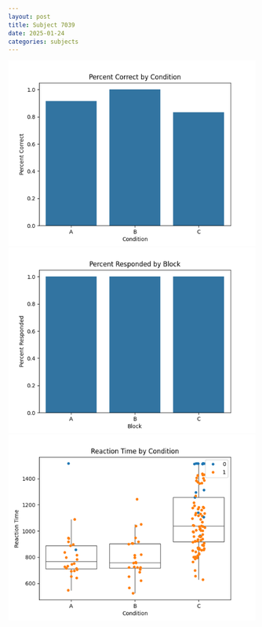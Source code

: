 ```yaml
---
layout: post
title: Subject 7039
date: 2025-01-24
categories: subjects
---
```


![](data/7039/run-4/7039_ATS_percent_correct.png)
![](data/7039/run-4/7039_ATS_percent_responded.png)
![](data/7039/run-4/7039_ATS_rt.png)
